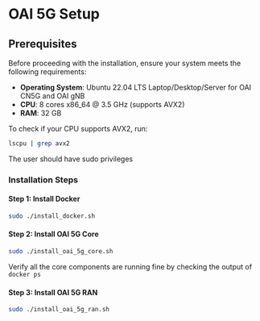 # OAI 5G Setup

## Prerequisites

Before proceeding with the installation, ensure your system meets the following requirements:

- **Operating System**: Ubuntu 22.04 LTS Laptop/Desktop/Server for OAI CN5G and OAI gNB
- **CPU**: 8 cores x86_64 @ 3.5 GHz (supports AVX2)
- **RAM**: 32 GB
  
To check if your CPU supports AVX2, run:
```bash
lscpu | grep avx2
```
The user should have sudo privileges


### Installation Steps

#### Step 1: Install Docker
```bash
sudo ./install_docker.sh
```

#### Step 2: Install OAI 5G Core
```bash
sudo ./install_oai_5g_core.sh
```
Verify all the core components are running fine by checking the output of `docker ps`

#### Step 3: Install OAI 5G RAN
```bash
sudo ./install_oai_5g_ran.sh
```
